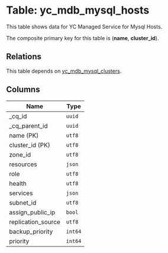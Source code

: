 # Table: yc_mdb_mysql_hosts

This table shows data for YC Managed Service for Mysql Hosts.

The composite primary key for this table is (**name**, **cluster_id**).

## Relations

This table depends on [yc_mdb_mysql_clusters](yc_mdb_mysql_clusters.md).

## Columns

| Name          | Type          |
| ------------- | ------------- |
|_cq_id|`uuid`|
|_cq_parent_id|`uuid`|
|name (PK)|`utf8`|
|cluster_id (PK)|`utf8`|
|zone_id|`utf8`|
|resources|`json`|
|role|`utf8`|
|health|`utf8`|
|services|`json`|
|subnet_id|`utf8`|
|assign_public_ip|`bool`|
|replication_source|`utf8`|
|backup_priority|`int64`|
|priority|`int64`|